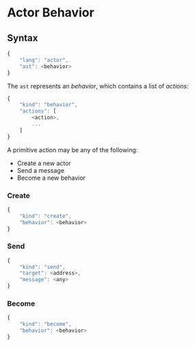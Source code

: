 # Actor Behavior

## Syntax

```javascript
{
    "lang": "actor",
    "ast": <behavior>
}
```

The `ast` represents an _behavior_, which contains a list of _actions_:

```javascript
{
    "kind": "behavior",
    "actions": [
        <action>,
        ...
    ]
}
```

A primitive action may be any of the following:

  * Create a new actor
  * Send a message
  * Become a new behavior

### Create

```javascript
{
    "kind": "create",
    "behavior": <behavior>
}
````

### Send

```javascript
{
    "kind": "send",
    "target": <address>,
    "message": <any>
}
````

### Become

```javascript
{
    "kind": "become",
    "behavior": <behavior>
}
````
